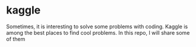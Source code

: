 # kaggle
Sometimes, it is interesting to solve some problems with coding. Kaggle is among the best places to find cool problems. In this repo, I will share some of them
